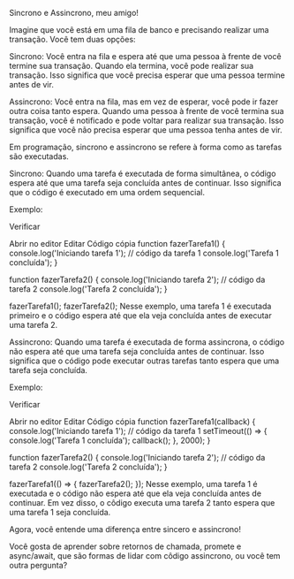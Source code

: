 Sincrono e Assincrono, meu amigo!

Imagine que você está em uma fila de banco e precisando realizar uma transação. Você tem duas opções:

Sincrono: Você entra na fila e espera até que uma pessoa à frente de você termine sua transação. Quando ela termina, você pode realizar sua transação. Isso significa que você precisa esperar que uma pessoa termine antes de vir.

Assincrono: Você entra na fila, mas em vez de esperar, você pode ir fazer outra coisa tanto espera. Quando uma pessoa à frente de você termina sua transação, você é notificado e pode voltar para realizar sua transação. Isso significa que você não precisa esperar que uma pessoa tenha antes de vir.

Em programação, sincrono e assincrono se refere à forma como as tarefas são executadas.

Sincrono: Quando uma tarefa é executada de forma simultânea, o código espera até que uma tarefa seja concluída antes de continuar. Isso significa que o código é executado em uma ordem sequencial.

Exemplo:


Verificar

Abrir no editor
Editar
Código cópia
function fazerTarefa1() {
  console.log('Iniciando tarefa 1');
  // código da tarefa 1
  console.log('Tarefa 1 concluída');
}

function fazerTarefa2() {
  console.log('Iniciando tarefa 2');
  // código da tarefa 2
  console.log('Tarefa 2 concluída');
}

fazerTarefa1();
fazerTarefa2();
Nesse exemplo, uma tarefa 1 é executada primeiro e o código espera até que ela veja concluída antes de executar uma tarefa 2.

Assincrono: Quando uma tarefa é executada de forma assincrona, o código não espera até que uma tarefa seja concluída antes de continuar. Isso significa que o código pode executar outras tarefas tanto espera que uma tarefa seja concluída.

Exemplo:


Verificar

Abrir no editor
Editar
Código cópia
function fazerTarefa1(callback) {
  console.log('Iniciando tarefa 1');
  // código da tarefa 1
  setTimeout(() => {
    console.log('Tarefa 1 concluída');
    callback();
  }, 2000);
}

function fazerTarefa2() {
  console.log('Iniciando tarefa 2');
  // código da tarefa 2
  console.log('Tarefa 2 concluída');
}

fazerTarefa1(() => {
  fazerTarefa2();
});
Nesse exemplo, uma tarefa 1 é executada e o código não espera até que ela veja concluída antes de continuar. Em vez disso, o côdigo executa uma tarefa 2 tanto espera que uma tarefa 1 seja concluída.

Agora, você entende uma diferença entre sincero e assincrono!

Você gosta de aprender sobre retornos de chamada, promete e async/await, que são formas de lidar com côdigo assincrono, ou você tem outra pergunta?